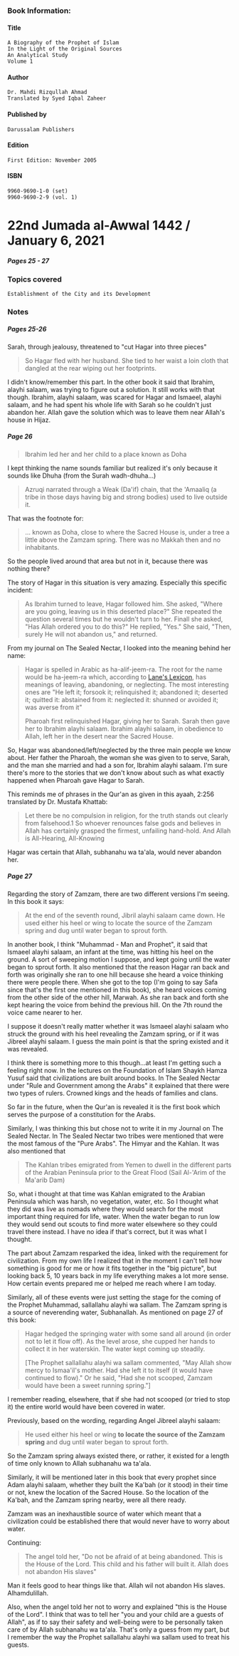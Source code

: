 ### Book Information:

#### Title
    A Biography of the Prophet of Islam
    In the Light of the Original Sources
    An Analytical Study
    Volume 1

#### Author
    Dr. Mahdi Rizqullah Ahmad
    Translated by Syed Iqbal Zaheer

#### Published by
    Darussalam Publishers

#### Edition
    First Edition: November 2005

#### ISBN
    9960-9690-1-0 (set)
    9960-9690-2-9 (vol. 1)


# 22nd Jumada al-Awwal 1442 / January 6, 2021
##### Pages 25 - 27

### Topics covered
    Establishment of the City and its Development

### Notes

##### Pages 25-26
Sarah, through jealousy, threatened to "cut Hagar into three pieces"

> So Hagar fled with her husband. She tied to her waist a loin cloth that dangled at the rear wiping out her footprints.

I didn't know/remember this part. In the other book it said that Ibrahim, alayhi salaam, was trying to figure out a solution. It still works with that though. Ibrahim, alayhi salaam, was scared for Hagar and Ismaeel, alayhi salaam, and he had spent his whole life with Sarah so he couldn't just abandon her. Allah gave the solution which was to leave them near Allah's house in Hijaz.

##### Page 26

> Ibrahim led her and her child to a place known as Doha

I kept thinking the name sounds familiar but realized it's only because it sounds like Dhuha (from the Surah wadh-dhuha...)

> Azruqi narrated through a Weak (Da'if) chain, that the 'Amaaliq (a tribe in those days having big and strong bodies) used to live outside it.

That was the footnote for:
> ... known as Doha, close to where the Sacred House is, under a tree a little above the Zamzam spring. There was no Makkah then and no inhabitants.

So the people lived around that area but not in it, because there was nothing there?

The story of Hagar in this situation is very amazing. Especially this specific incident:

> As Ibrahim turned to leave, Hagar followed him. She asked, "Where are you going, leaving us in this deserted place?" She repeated the question several times but he wouldn't turn to her. Finall she asked, "Has Allah ordered you to do this?" He replied, "Yes." She said, "Then, surely He will not abandon us," and returned.

From my journal on The Sealed Nectar, I looked into the meaning behind her name:

> Hagar is spelled in Arabic as ha-alif-jeem-ra. The root for the name would be ha-jeem-ra which, according to [Lane's Lexicon](http://arabiclexicon.hawramani.com/search/هجر?cat=50), has meanings of leaving, abandoning, or neglecting.
The most interesting ones are "He left it; forsook it; relinquished it; abandoned it; deserted it; quitted it: abstained from it: neglected it: shunned or avoided it; was averse from it"
>
> Pharoah first relinquished Hagar, giving her to Sarah. Sarah then gave her to Ibrahim alayhi salaam. Ibrahim alayhi salaam, in obedience to Allah, left her in the desert near the Sacred House.

So, Hagar was abandoned/left/neglected by the three main people we know about. Her father the Pharoah, the woman she was given to to serve, Sarah, and the man she married and had a son for, Ibrahim alayhi salaam. I'm sure there's more to the stories that we don't know about such as what exactly happened when Pharoah gave Hagar to Sarah.

This reminds me of phrases in the Qur'an as given in this ayaah, 2:256 translated by Dr. Mustafa Khattab:

> Let there be no compulsion in religion, for the truth stands out clearly from falsehood.1 So whoever renounces false gods and believes in Allah has certainly grasped the firmest, unfailing hand-hold. And Allah is All-Hearing, All-Knowing

Hagar was certain that Allah, subhanahu wa ta'ala, would never abandon her.

##### Page 27

Regarding the story of Zamzam, there are two different versions I'm seeing. In this book it says:
> At the end of the seventh round, Jibril alayhi salaam came down. He used either his heel or wing to locate the source of the Zamzam spring and dug until water began to sprout forth.

In another book, I think "Muhammad - Man and Prophet", it said that Ismaeel alayhi salaam, an infant at the time, was hitting his heel on the ground. A sort of sweeping motion I suppose, and kept going until the water began to sprout forth. It also mentioned that the reason Hagar ran back and forth was originally she ran to one hill because she heard a voice thinking there were people there. When she got to the top (I'm going to say Safa since that's the first one mentioned in this book), she heard voices coming from the other side of the other hill, Marwah. As she ran back and forth she kept hearing the voice from behind the previous hill. On the 7th round the voice came nearer to her.

I suppose it doesn't really matter whether it was Ismaeel alayhi salaam who struck the ground with his heel revealing the Zamzam spring, or if it was Jibreel alayhi salaam. I guess the main point is that the spring existed and it was revealed.

I think there is something more to this though...at least I'm getting such a feeling right now. In the lectures on the Foundation of Islam Shaykh Hamza Yusuf said that civilizations are built around books. In The Sealed Nectar under "Rule and Government among the Arabs" it explained that there were two types of rulers. Crowned kings and the heads of families and clans.

So far in the future, when the Qur'an is revealed it is the first book which serves the purpose of a constitution for the Arabs.

Similarly, I was thinking this but chose not to write it in my Journal on The Sealed Nectar. In The Sealed Nectar two tribes were mentioned that were the most famous of the "Pure Arabs". The Himyar and the Kahlan. It was also mentioned that

> The Kahlan tribes emigrated from Yemen to dwell in the different parts of the Arabian Peninsula prior to the Great Flood (Sail Al-'Arim of the Ma'arib Dam)

So, what i thought at that time was Kahlan emigrated to the Arabian Peninsula which was harsh, no vegetation, water, etc.
So I thought what they did was live as nomads where they would search for the most important thing required for life, water. When the water began to run low they would send out scouts to find more water elsewhere so they could travel there instead. I have no idea if that's correct, but it was what I thought.

The part about Zamzam resparked the idea, linked with the requirement for civilization. From my own life I realized that in the moment I can't tell how something is good for me or how it fits together in the "big picture", but looking back 5, 10 years back in my life everything makes a lot more sense. How certain events prepared me or helped me reach where I am today.

Similarly, all of these events were just setting the stage for the coming of the Prophet Muhammad, sallallahu alayhi wa sallam. The Zamzam spring is a source of neverending water, Subhanallah. As mentioned on page 27 of this book:

> Hagar hedged the springing water with some sand all around (in order not to let it flow off). As the level arose, she cupped her hands to collect it in her waterskin. The water kept coming up steadily.
>
> [The Prophet sallallahu alayhi wa sallam commented, "May Allah show mercy to Ismaa'il's mother. Had she left it to itself (it would have continued to flow)." Or he said, "Had she not scooped, Zamzam would have been a sweet running spring."]

I remember reading, elsewhere, that if she had not scooped (or tried to stop it) the entire world would have been covered in water.

Previously, based on the wording, regarding Angel Jibreel alayhi salaam:

> He used either his heel or wing **to locate the source of the Zamzam spring** and dug until water began to sprout forth.

So the Zamzam spring always existed there, or rather, it existed for a length of time only known to Allah subhanahu wa ta'ala.

Similarly, it will be mentioned later in this book that every prophet since Adam alayhi salaam, whether they built the Ka'bah (or it stood) in their time or not, knew the location of the Sacred House. So the location of the Ka'bah, and the Zamzam spring nearby, were all there ready.

Zamzam was an inexhaustible source of water which meant that a civilization could be established there that would never have to worry about water.

Continuing:
> The angel told her, "Do not be afraid of at being abandoned. This is the House of the Lord. This child and his father will built it. Allah does not abandon His slaves"

Man it feels good to hear things like that. Allah wil not abandon His slaves. Alhamdulillah.

Also, when the angel told her not to worry and explained "this is the House of the Lord". I think that was to tell her "you and your child are a guests of Allah", as if to say their safety and well-being were to be personally taken care of by Allah subhanahu wa ta'ala. That's only a guess from my part, but I remember the way the Prophet sallallahu alayhi wa sallam used to treat his guests.
